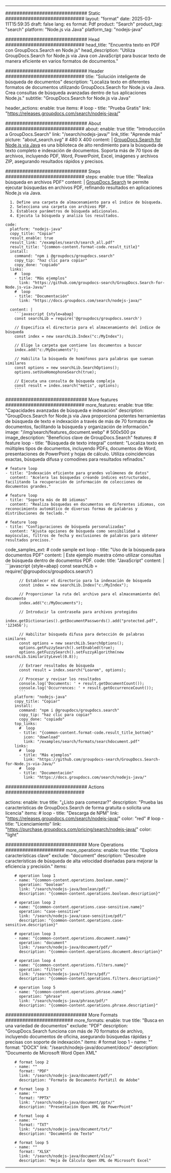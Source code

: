 
---
############################# Static ############################
layout: "format"
date:  2025-03-11T15:59:35
draft: false
lang: es
format: Pdf
product: "Search"
product_tag: "search"
platform: "Node.js via Java"
platform_tag: "nodejs-java"

############################# Head ############################
head_title: "Encuentra texto en PDF con GroupDocs.Search en Node.js"
head_description: "Utiliza GroupDocs.Search for Node.js via Java con JavaScript para buscar texto de manera eficiente en varios formatos de documentos."

############################# Header ############################
title: "Solución inteligente de búsqueda de documentos" 
description: "Localiza texto en diferentes formatos de documentos utilizando GroupDocs.Search for Node.js via Java. Crea consultas de búsqueda avanzadas dentro de tus aplicaciones Node.js."
subtitle: "GroupDocs.Search for Node.js via Java" 

header_actions:
  enable: true
  items:
    #  loop
    - title: "Prueba Gratis"
      link: "https://releases.groupdocs.com/search/nodejs-java/"
      
############################# About ############################
about:
    enable: true
    title: "Introducción a GroupDocs.Search"
    link: "/search/nodejs-java/"
    link_title: "Aprende más"
    picture: "about_search.svg" # 480 X 400
    content: |
       [GroupDocs.Search for Node.js via Java](/search/nodejs-java/) es una biblioteca de alto rendimiento para la búsqueda de texto completo e indexación de documentos. Soporta más de 70 tipos de archivos, incluyendo PDF, Word, PowerPoint, Excel, imágenes y archivos ZIP, asegurando resultados rápidos y precisos.

############################# Steps ############################
steps:
    enable: true
    title: "Realiza búsqueda en archivos PDF"
    content: |
      [GroupDocs.Search](/search/nodejs-java/) te permite ejecutar búsquedas en archivos PDF, refinando resultados en aplicaciones Node.js via Java.
      
      1. Define una carpeta de almacenamiento para el índice de búsqueda.
      2. Selecciona una carpeta con archivos PDF.
      3. Establece parámetros de búsqueda adicionales.
      4. Ejecuta la búsqueda y analiza los resultados.
   
    code:
      platform: "nodejs-java"
      copy_title: "Copiar"
      result_enable: true
      result_link: "/examples/search/search_all.pdf"
      result_title: "{common-content.format-code.result_title}"
      install:
        command: "npm i @groupdocs/groupdocs.search"
        copy_tip: "haz clic para copiar"
        copy_done: "copiado"
      links:
        #  loop
        - title: "Más ejemplos"
          link: "https://github.com/groupdocs-search/GroupDocs.Search-for-Node.js-via-Java/"
        #  loop
        - title: "Documentación"
          link: "https://docs.groupdocs.com/search/nodejs-java/"
          
      content: |
        ```javascript {style=abap}
        const searchLib = require('@groupdocs/groupdocs.search')

        // Especifica el directorio para el almacenamiento del índice de búsqueda
        const index = new searchLib.Index("c:/MyIndex");

        // Elige la carpeta que contiene los documentos a buscar
        index.add("c:/MyDocuments");

        // Habilita la búsqueda de homófonos para palabras que suenan similares
        const options = new searchLib.SearchOptions();
        options.setUseHomophoneSearch(true);

        // Ejecuta una consulta de búsqueda compleja
        const result = index.search("metis", options);
        ```            

############################# More features ############################
more_features:
  enable: true
  title: "Capacidades avanzadas de búsqueda e indexación"
  description: "GroupDocs.Search for Node.js via Java proporciona potentes herramientas de búsqueda de texto e indexación a través de más de 70 formatos de documentos, facilitando la búsqueda y organización de información."
  image: "/img/search/features_document.webp" # 500x500 px
  image_description: "Beneficios clave de GroupDocs.Search"
  features:
    # feature loop
    - title: "Búsqueda de texto integral"
      content: "Localiza texto en múltiples tipos de documentos, incluyendo PDFs, documentos de Word, presentaciones de PowerPoint y hojas de cálculo. Utiliza coincidencias exactas, búsqueda difusa y comodines para resultados refinados."

    # feature loop
    - title: "Indexación eficiente para grandes volúmenes de datos"
      content: "Acelera las búsquedas creando índices estructurados, facilitando la recuperación de información de colecciones de documentos grandes."

    # feature loop
    - title: "Soporta más de 80 idiomas"
      content: "Realiza búsquedas en documentos en diferentes idiomas, con reconocimiento automático de diversas formas de palabras y distribuciones de teclado."

    # feature loop
    - title: "Configuraciones de búsqueda personalizadas"
      content: "Ajusta opciones de búsqueda como sensibilidad a mayúsculas, filtros de fecha y exclusiones de palabras para obtener resultados precisos."
      
  code_samples_ext:
    # code sample ext loop
    - title: "Uso de la búsqueda para documentos PDF"
      content: |
        Este ejemplo muestra cómo utilizar consultas de búsqueda dentro de documentos PDF.
      code:
        title: "JavaScript"
        content: |
          ```javascript {style=abap}
          const searchLib = require('@groupdocs/groupdocs.search')
          
          // Establecer el directorio para la indexación de búsqueda
          const index = new searchLib.Index("c:/MyIndex");
              
          // Proporcionar la ruta del archivo para el almacenamiento del documento
          index.add("c:/MyDocuments");

          // Introducir la contraseña para archivos protegidos
          index.getDictionaries().getDocumentPasswords().add("protected.pdf", '123456');

          // Habilitar búsqueda difusa para detección de palabras similares
          const options = new searchLib.SearchOptions();
          options.getFuzzySearch().setEnabled(true);
          options.getFuzzySearch().setFuzzyAlgorithm(new searchLib.SimilarityLevel(0.8));

          // Extraer resultados de búsqueda
          const result = index.search("Loarem", options);
          
          // Procesar y revisar los resultados
          console.log('Documents: ' + result.getDocumentCount());
          console.log('Occurrences: ' + result.getOccurrenceCount());
          ```
        platform: "nodejs-java"
        copy_title: "Copiar"
        install:
          command: "npm i @groupdocs/groupdocs.search"
          copy_tip: "haz clic para copiar"
          copy_done: "copiado"
        top_links:
          #  loop
          - title: "{common-content.format-code.result_title_bottom}"
            icon: "download"
            link: "/examples/search/formats/searchdocument.pdf"
        links:
          #  loop
          - title: "Más ejemplos"
            link: "https://github.com/groupdocs-search/GroupDocs.Search-for-Node.js-via-Java/"
          #  loop
          - title: "Documentación"
            link: "https://docs.groupdocs.com/search/nodejs-java/"
            

            


############################# Actions ############################

actions:
  enable: true
  title: "¿Listo para comenzar?"
  description: "Prueba las características de GroupDocs.Search de forma gratuita o solicita una licencia"
  items:
    #  loop
    - title: "Descarga de NPM"
      link: "https://releases.groupdocs.com/search/nodejs-java/"
      color: "red"
        #  loop
    - title: "Licenciamiento"
      link: "https://purchase.groupdocs.com/pricing/search/nodejs-java/"
      color: "light"


############################# More Operations #####################
more_operations:
    enable: true
    title: "Explora características clave"
    exclude: "document"
    description: "Descubre características de búsqueda de alta velocidad diseñadas para mejorar la eficiencia y precisión."
    items: 
          
        # operation loop 1
        - name: "{common-content.operations.boolean.name}"
          operation: "boolean"
          link: "/search/nodejs-java/boolean/pdf/"
          description: "{common-content.operations.boolean.description}"

        # operation loop 2
        - name: "{common-content.operations.case-sensitive.name}"
          operation: "case-sensitive"
          link: "/search/nodejs-java/case-sensitive/pdf/"
          description: "{common-content.operations.case-sensitive.description}"

        # operation loop 3
        - name: "{common-content.operations.document.name}"
          operation: "document"
          link: "/search/nodejs-java/document/pdf/"
          description: "{common-content.operations.document.description}"

        # operation loop 4
        - name: "{common-content.operations.filters.name}"
          operation: "filters"
          link: "/search/nodejs-java/filters/pdf/"
          description: "{common-content.operations.filters.description}"

        # operation loop 5
        - name: "{common-content.operations.phrase.name}"
          operation: "phrase"
          link: "/search/nodejs-java/phrase/pdf/"
          description: "{common-content.operations.phrase.description}"
          
        
          
############################# More Formats ########################
more_formats:
    enable: true
    title: "Busca en una variedad de documentos"
    exclude: "PDF"
    description: "GroupDocs.Search funciona con más de 70 formatos de archivo, incluyendo documentos de oficina, asegurando búsquedas rápidas y precisas con soporte de indexación."
    items: 
        # format loop 1
        - name: ""
          format: "DOCX"
          link: "/search/nodejs-java/document/docx/"
          description: "Documento de Microsoft Word Open XML"
          
        # format loop 2
        - name: ""
          format: "PDF"
          link: "/search/nodejs-java/document/pdf/"
          description: "Formato de Documento Portátil de Adobe"
          
        # format loop 3
        - name: ""
          format: "PPTX"
          link: "/search/nodejs-java/document/pptx/"
          description: "Presentación Open XML de PowerPoint"

        # format loop 4
        - name: ""
          format: "TXT"
          link: "/search/nodejs-java/document/txt/"
          description: "Documento de Texto"
          
        # format loop 5
        - name: ""
          format: "XLSX"
          link: "/search/nodejs-java/document/xlsx/"
          description: "Hoja de Cálculo Open XML de Microsoft Excel"
  

---